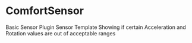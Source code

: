# ComfortSensor

Basic Sensor Plugin Sensor Template Showing if certain Acceleration and Rotation values are out of acceptable ranges